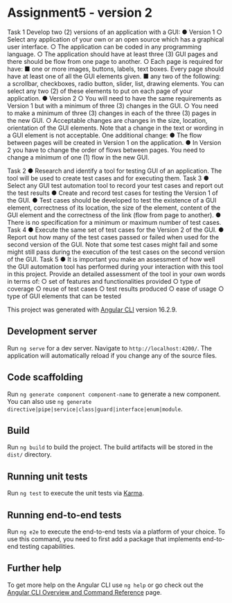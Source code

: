 # Assignment5 - version 2

Task 1
Develop two (2) versions of an application with a GUI:
● Version 1
  ○ Select any application of your own or an open source which has a graphical user interface.
  ○ The application can be coded in any programming language.
  ○ The application should have at least three (3) GUI pages and there should be flow from one page to another.
  ○ Each page is required for have:
    ■ one or more images, buttons, labels, text boxes. Every page should have at least one of all the GUI elements given.
    ■ any two of the following: a scrollbar, checkboxes, radio button, slider, list, drawing elements. You can select any two (2) of these elements to put on each page of your application.
● Version 2
  ○ You will need to have the same requirements as Version 1 but with a minimum of three (3) changes in the GUI.
  ○ You need to make a minimum of three (3) changes in each of the three (3) pages in the new GUI.
  ○ Acceptable changes are changes in the size, location, orientation of the GUI elements. Note that a change in the text or wording in a GUI element is not acceptable.
One additional change:
  ● The flow between pages will be created in Version 1 on the application.
  ● In Version 2 you have to change the order of flows between pages. You need to change a minimum of one (1) flow in the new GUI.

Task 2
  ● Research and identify a tool for testing GUI of an application. The tool will be used to create test cases and for executing them.
Task 3
  ● Select any GUI test automation tool to record your test cases and report out the test results
  ● Create and record test cases for testing the Version 1 of the GUI.
  ● Test cases should be developed to test the existence of a GUI element, correctness of its location, the size of the element, content of the GUI element and the correctness of the link (flow from page to another).
  ● There is no specification for a minimum or maximum number of test cases.
Task 4
  ● Execute the same set of test cases for the Version 2 of the GUI.
  ● Report out how many of the test cases passed or failed when used for the second version of the GUI. Note that some test cases might fail and some might still pass during the execution of the test cases on the second version of the GUI.
Task 5
  ● It is important you make an assessment of how well the GUI automation tool has performed during your interaction with this tool in this project. Provide an detailed assessment of the tool in your own words in terms of:
    ○ set of features and functionalities provided
    ○ type of coverage
    ○ reuse of test cases
    ○ test results produced
    ○ ease of usage
    ○ type of GUI elements that can be tested

This project was generated with [Angular CLI](https://github.com/angular/angular-cli) version 16.2.9.

## Development server

Run `ng serve` for a dev server. Navigate to `http://localhost:4200/`. The application will automatically reload if you change any of the source files.

## Code scaffolding

Run `ng generate component component-name` to generate a new component. You can also use `ng generate directive|pipe|service|class|guard|interface|enum|module`.

## Build

Run `ng build` to build the project. The build artifacts will be stored in the `dist/` directory.

## Running unit tests

Run `ng test` to execute the unit tests via [Karma](https://karma-runner.github.io).

## Running end-to-end tests

Run `ng e2e` to execute the end-to-end tests via a platform of your choice. To use this command, you need to first add a package that implements end-to-end testing capabilities.

## Further help

To get more help on the Angular CLI use `ng help` or go check out the [Angular CLI Overview and Command Reference](https://angular.io/cli) page.
